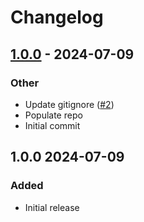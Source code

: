 # Changelog

## [1.0.0](https://github.com/cfs-energy/cfsem-rs/releases/tag/v1.0.0) - 2024-07-09

### Other
- Update gitignore ([#2](https://github.com/cfs-energy/cfsem-rs/pull/2))
- Populate repo
- Initial commit

## 1.0.0 2024-07-09

### Added

* Initial release

